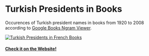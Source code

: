 # Turkish Presidents in Books

Occurences of Turkish president names in books from 1920 to 2008 according to [Google Books Ngram Viewer](https://books.google.com/ngrams).

[![Turkish Presidents in French Books][2]][1]

#### [Check it on the Website!](http://kerembozdas.com/turkish-presidents)


[1]: http://kerembozdas.com/turkish-presidents
[2]: http://i.imgur.com/xOx1anv.png (Turkish Presidents in French Books)